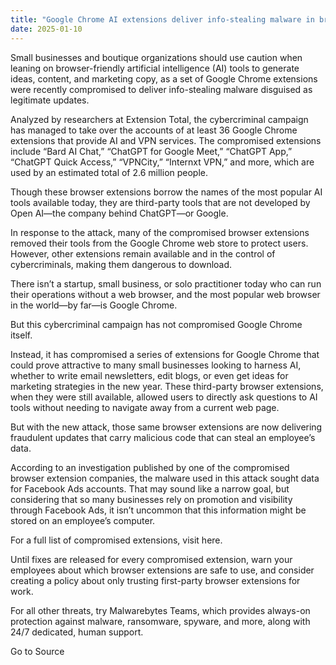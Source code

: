 ```yaml
---
title: "Google Chrome AI extensions deliver info-stealing malware in broad attack"
date: 2025-01-10
---
```


Small businesses and boutique organizations should use caution when leaning on browser-friendly artificial intelligence (AI) tools to generate ideas, content, and marketing copy, as a set of Google Chrome extensions were recently compromised to deliver info-stealing malware disguised as legitimate updates.

Analyzed by researchers at Extension Total, the cybercriminal campaign has managed to take over the accounts of at least 36 Google Chrome extensions that provide AI and VPN services. The compromised extensions include “Bard AI Chat,” “ChatGPT for Google Meet,” “ChatGPT App,” “ChatGPT Quick Access,” “VPNCity,” “Internxt VPN,” and more, which are used by an estimated total of 2.6 million people.

Though these browser extensions borrow the names of the most popular AI tools available today, they are third-party tools that are not developed by Open AI—the company behind ChatGPT—or Google.

In response to the attack, many of the compromised browser extensions removed their tools from the Google Chrome web store to protect users. However, other extensions remain available and in the control of cybercriminals, making them dangerous to download.

There isn’t a startup, small business, or solo practitioner today who can run their operations without a web browser, and the most popular web browser in the world—by far—is Google Chrome.

But this cybercriminal campaign has not compromised Google Chrome itself.

Instead, it has compromised a series of extensions for Google Chrome that could prove attractive to many small businesses looking to harness AI, whether to write email newsletters, edit blogs, or even get ideas for marketing strategies in the new year. These third-party browser extensions, when they were still available, allowed users to directly ask questions to AI tools without needing to navigate away from a current web page.

But with the new attack, those same browser extensions are now delivering fraudulent updates that carry malicious code that can steal an employee’s data.

According to an investigation published by one of the compromised browser extension companies, the malware used in this attack sought data for Facebook Ads accounts. That may sound like a narrow goal, but considering that so many businesses rely on promotion and visibility through Facebook Ads, it isn’t uncommon that this information might be stored on an employee’s computer.

For a full list of compromised extensions, visit here.

Until fixes are released for every compromised extension, warn your employees about which browser extensions are safe to use, and consider creating a policy about only trusting first-party browser extensions for work.

For all other threats, try Malwarebytes Teams, which provides always-on protection against malware, ransomware, spyware, and more, along with 24/7 dedicated, human support.

Go to Source
